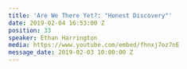 ```yaml
---
title: 'Are We There Yet?: "Honest Discovery"'
date: 2019-02-04 16:53:00 Z
position: 33
speaker: Ethan Harrington
media: https://www.youtube.com/embed/fhnxj7oz7nE
message_date: 2019-02-03 10:00:00 Z
---
```


